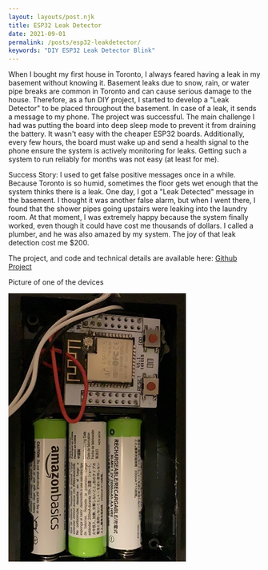 ```yaml
---
layout: layouts/post.njk
title: ESP32 Leak Detector
date: 2021-09-01
permalink: /posts/esp32-leakdetector/
keywords: "DIY ESP32 Leak Detector Blink"
---
```



When I bought my first house in Toronto, I always feared having a leak in my basement without knowing it. Basement leaks due to snow, rain, or water pipe breaks are common in Toronto and can cause serious damage to the house. Therefore, as a fun DIY project, I started to develop a "Leak Detector" to be placed throughout the basement. In case of a leak, it sends a message to my phone. The project was  successful.
The main challenge I had was putting the board into deep sleep mode to prevent it from draining the battery. It wasn't easy with the cheaper ESP32 boards. Additionally, every few hours, the board must wake up and send a health signal to the phone ensure the system is actively monitoring for leaks. Getting such a system to run reliably for months was not easy (at least for me). 

Success Story: I used to get false positive messages once in a while. Because Toronto is so humid, sometimes the floor gets wet enough that the system thinks there is a leak. One day, I got a "Leak Detected" message in the basement. I thought it was another false alarm, but when I went there, I found that the shower pipes going upstairs were leaking into the laundry room. At that moment, I was extremely happy because the system finally worked, even though it could have cost me thousands of dollars. I called a plumber, and he was also amazed by my system. The joy of that leak detection cost me $200.

The project, and code and technical details are available here: 
[Github Project](https://github.com/mmazat/LeakDetectorESP32)


Picture of one of the devices

![Leak Detector](image.png)